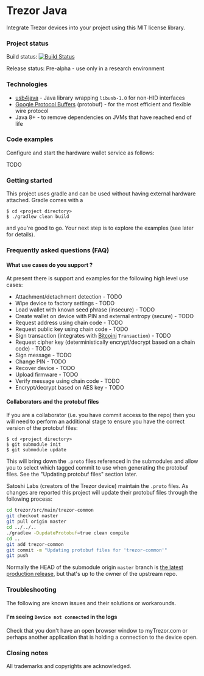 # Trezor Java

Integrate Trezor devices into your project using this MIT license library. 

### Project status

Build status: [![Build Status](https://api.travis-ci.org/gary-rowe/trezor-java.svg?branch=develop)](https://travis-ci.org/gary-rowe/trezor-java#)

Release status: Pre-alpha - use only in a research environment

### Technologies

* [usb4java](https://github.com/usb4java/usb4java) - Java library wrapping `libusb-1.0` for non-HID interfaces
* [Google Protocol Buffers](https://code.google.com/p/protobuf/) (protobuf) - for the most efficient and flexible wire protocol
* Java 8+ - to remove dependencies on JVMs that have reached end of life

### Code examples

Configure and start the hardware wallet service as follows:

TODO

### Getting started

This project uses gradle and can be used without having external hardware attached. Gradle comes with a 

```
$ cd <project directory>
$ ./gradlew clean build
```

and you're good to go. Your next step is to explore the examples (see later for details).

### Frequently asked questions (FAQ)

#### What use cases do you support ?

At present there is support and examples for the following high level use cases:

* Attachment/detachment detection - TODO
* Wipe device to factory settings - TODO
* Load wallet with known seed phrase (insecure) - TODO
* Create wallet on device with PIN and external entropy (secure) - TODO
* Request address using chain code - TODO
* Request public key using chain code - TODO
* Sign transaction (integrates with [Bitcoinj](http://bitcoinj.org) `Transaction`) - TODO
* Request cipher key (deterministically encrypt/decrypt based on a chain code) - TODO
* Sign message - TODO
* Change PIN - TODO
* Recover device - TODO 
* Upload firmware - TODO
* Verify message using chain code - TODO
* Encrypt/decrypt based on AES key - TODO

#### Collaborators and the protobuf files

If you are a collaborator (i.e. you have commit access to the repo) then you will need to perform an additional stage to ensure you have
the correct version of the protobuf files:

```
$ cd <project directory>
$ git submodule init
$ git submodule update
```
This will bring down the `.proto` files referenced in the submodules and allow you to select which tagged commit to use when generating
the protobuf files. See the "Updating protobuf files" section later.

Satoshi Labs (creators of the Trezor device) maintain the `.proto` files. As changes are reported this project will update their protobuf files through the following process: 

```bash
cd trezor/src/main/trezor-common
git checkout master
git pull origin master
cd ../../..
./gradlew -DupdateProtobuf=true clean compile
cd ..
git add trezor-common
git commit -m "Updating protobuf files for 'trezor-common'"
git push
```

Normally the HEAD of the submodule origin `master` branch is [the latest production release](http://nvie.com/posts/a-successful-git-branching-model/), but that's 
up to the owner of the upstream repo.

### Troubleshooting

The following are known issues and their solutions or workarounds.

#### I'm seeing `Device not connected` in the logs

Check that you don't have an open browser window to myTrezor.com or perhaps another application that is holding a connection to the device open. 

### Closing notes

All trademarks and copyrights are acknowledged.
